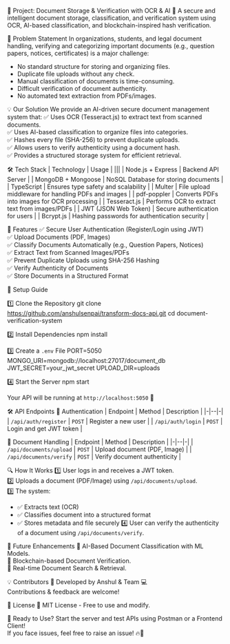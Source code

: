 📜 Project: Document Storage & Verification with OCR & AI
🚀 A secure and intelligent document storage, classification, and verification system using OCR, AI-based classification, and blockchain-inspired hash verification.



📌 Problem Statement
In organizations, students, and legal document handling, verifying and categorizing important documents (e.g., question papers, notices, certificates) is a major challenge:
- No standard structure for storing and organizing files.
- Duplicate file uploads without any check.
- Manual classification of documents is time-consuming.
- Difficult verification of document authenticity.
- No automated text extraction from PDFs/images.



💡 Our Solution
We provide an AI-driven secure document management system that:
✅ Uses OCR (Tesseract.js) to extract text from scanned documents.  
✅ Uses AI-based classification to organize files into categories.  
✅ Hashes every file (SHA-256) to prevent duplicate uploads.  
✅ Allows users to verify authenticity using a document hash.  
✅ Provides a structured storage system for efficient retrieval.



🛠 Tech Stack
| Technology  | Usage  |
|||
| Node.js + Express | Backend API Server |
| MongoDB + Mongoose | NoSQL Database for storing documents |
| TypeScript | Ensures type safety and scalability |
| Multer | File upload middleware for handling PDFs and images |
| pdf-poppler | Converts PDFs into images for OCR processing |
| Tesseract.js | Performs OCR to extract text from images/PDFs |
| JWT (JSON Web Token) | Secure authentication for users |
| Bcrypt.js | Hashing passwords for authentication security |



🚀 Features
✅ Secure User Authentication (Register/Login using JWT)  
✅ Upload Documents (PDF, Images)  
✅ Classify Documents Automatically (e.g., Question Papers, Notices)  
✅ Extract Text from Scanned Images/PDFs  
✅ Prevent Duplicate Uploads using SHA-256 Hashing  
✅ Verify Authenticity of Documents  
✅ Store Documents in a Structured Format  

📖 Setup Guide

1️⃣ Clone the Repository
git clone https://github.com/anshulsenpai/transform-docs-api.git
cd document-verification-system

2️⃣ Install Dependencies
npm install

3️⃣ Create a `.env` File
PORT=5050
MONGO_URI=mongodb://localhost:27017/document_db
JWT_SECRET=your_jwt_secret
UPLOAD_DIR=uploads

4️⃣ Start the Server
npm start

Your API will be running at `http://localhost:5050` 🚀

🛠 API Endpoints
🔐 Authentication
| Endpoint | Method | Description |
|-|--|-|
| `/api/auth/register` | `POST` | Register a new user |
| `/api/auth/login` | `POST` | Login and get JWT token |

📂 Document Handling
| Endpoint | Method | Description |
|-|--|-|
| `/api/documents/upload` | `POST` | Upload document (PDF, Image) |
| `/api/documents/verify` | `POST` | Verify document authenticity |

🔍 How It Works
1️⃣ User logs in and receives a JWT token.  
2️⃣ Uploads a document (PDF/Image) using `/api/documents/upload`.  
3️⃣ The system:
   - ✅ Extracts text (OCR)
   - ✅ Classifies document into a structured format
   - ✅ Stores metadata and file securely
4️⃣ User can verify the authenticity of a document using `/api/documents/verify`.  

📌 Future Enhancements
🔹 AI-Based Document Classification with ML Models.  
🔹 Blockchain-based Document Verification.  
🔹 Real-time Document Search & Retrieval.  

💡 Contributors
🚀 Developed by Anshul & Team 💻  
Contributions & feedback are welcome!  

📜 License
📝 MIT License - Free to use and modify.

🚀 Ready to Use?
Start the server and test APIs using Postman or a Frontend Client!  
If you face issues, feel free to raise an issue! 🔥🚀
